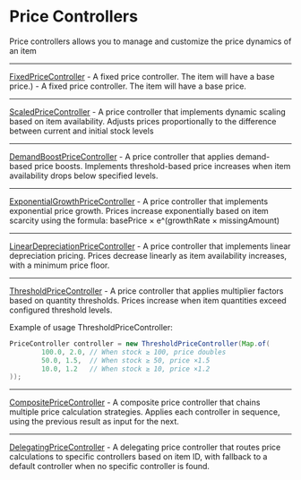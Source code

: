 # Price Controllers
Price controllers allows you to manage and customize the price dynamics of an item

___
[FixedPriceController](../../../blob/master/src/main/java/com/mefrreex/dynamiceconomy/impl/controller/price/FixedPriceController.java) - A fixed price controller. The item will have a base price.) - A fixed price controller. The item will have a base price.   
___
[ScaledPriceController](../../../blob/master/src/main/java/com/mefrreex/dynamiceconomy/impl/controller/price/ScaledPriceController.java) - A price controller that implements dynamic scaling based on item availability. Adjusts prices proportionally to the difference between current and initial stock levels
___
[DemandBoostPriceController](../../../blob/master/src/main/java/com/mefrreex/dynamiceconomy/impl/controller/price/DemandBoostPriceController.java) - A price controller that applies demand-based price boosts. Implements threshold-based price increases when item availability drops below specified levels.
___
[ExponentialGrowthPriceController](../../../blob/master/src/main/java/com/mefrreex/dynamiceconomy/impl/controller/price/ExponentialGrowthPriceController.java) - A price controller that implements exponential price growth. Prices increase exponentially based on item scarcity using the formula: basePrice × e^(growthRate × missingAmount)
___
[LinearDepreciationPriceController](../../../blob/master/src/main/java/com/mefrreex/dynamiceconomy/impl/controller/price/LinearDepreciationPriceController.java) - A price controller that implements linear depreciation pricing. Prices decrease linearly as item availability increases, with a minimum price floor.
___
[ThresholdPriceController](../../../blob/master/src/main/java/com/mefrreex/dynamiceconomy/impl/controller/price/ThresholdPriceController.java) - A price controller that applies multiplier factors based on quantity thresholds. Prices increase when item quantities exceed configured threshold levels.    

Example of usage ThresholdPriceController:
```java
PriceController controller = new ThresholdPriceController(Map.of(
        100.0, 2.0, // When stock ≥ 100, price doubles
        50.0, 1.5,  // When stock ≥ 50, price ×1.5
        10.0, 1.2   // When stock ≥ 10, price ×1.2
));
```
___

[CompositePriceController](../../../blob/master/src/main/java/com/mefrreex/dynamiceconomy/impl/controller/price/CompositePriceController.java) - A composite price controller that chains multiple price calculation strategies. Applies each controller in sequence, using the previous result as input for the next.
___
[DelegatingPriceController](../../../blob/master/src/main/java/com/mefrreex/dynamiceconomy/impl/controller/price/DelegatingPriceController.java) - A delegating price controller that routes price calculations to specific controllers based on item ID, with fallback to a default controller when no specific controller is found.